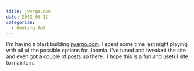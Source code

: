 ```yaml
---
title: jwargo.com
date: 2009-05-12
categories: 
  - Geeking Out
---
```


I'm having a blast building [jwargo.com](http://www.jwargo.com). I spent some time last night playing with all of the possible options for Joomla. I've tuned and tweaked the site and even got a couple of posts up there.  I hope this is a fun and useful site to maintain.
